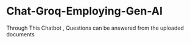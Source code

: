 # Chat-Groq-Employing-Gen-AI
Through This Chatbot , Questions can be answered from the uploaded documents
